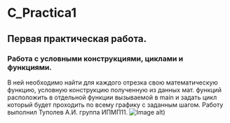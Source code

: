 # C_Practica1
## Первая практическая работа.
### Работа с условными конструкциями, циклами и функциями.
В ней необходимо найти для каждого отрезка свою математическую функцию, условную конструкцию полученную из данных мат. функций расположить в отдельной функции вызываемой в main и задать цикл который будет проходить по всему графику с заданным шагом. Работу выполнил Туполев А.И. группа ИПМП11.
![Image alt](https://github.com/Brifing/C-_Lab_1/main/Lab1_18.png))

